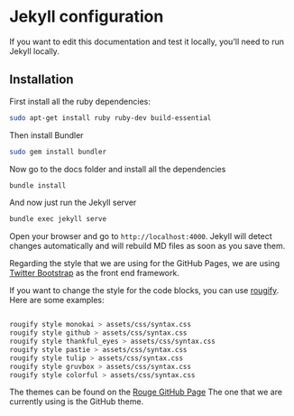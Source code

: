 # Jekyll configuration

If you want to edit this documentation and test it locally, you'll need to run Jekyll locally.

## Installation

First install all the ruby dependencies:

```bash
sudo apt-get install ruby ruby-dev build-essential
```

Then install Bundler

```bash
sudo gem install bundler
```

Now go to the docs folder and install all the dependencies

```bash
bundle install
```

And now just run the Jekyll server

```bash
bundle exec jekyll serve
```

Open your browser and go to `http://localhost:4000`. Jekyll will detect changes automatically and will rebuild MD files as soon as you save them.

Regarding the style that we are using for the GitHub Pages, we are using [Twitter Bootstrap](https://getbootstrap.com/) as the front end framework.


If you want to change the style for the code blocks, you can use [rougify](https://github.com/jneen/rouge). Here are some examples:
```bash 

rougify style monokai > assets/css/syntax.css
rougify style github > assets/css/syntax.css
rougify style thankful_eyes > assets/css/syntax.css
rougify style pastie > assets/css/syntax.css
rougify style tulip > assets/css/syntax.css
rougify style gruvbox > assets/css/syntax.css
rougify style colorful > assets/css/syntax.css
```

The themes can be found on the [Rouge GitHub Page](https://github.com/jneen/rouge/tree/master/lib/rouge/themes)
The one that we are currently using is the GitHub theme. 